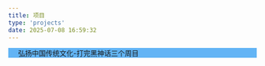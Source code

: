 ```yaml
---
title: 项目
type: 'projects'
date: 2025-07-08 16:59:32
---
```

<style>
    .project {
        background-color: rgba(255, 255, 255, 0.8);
        max-width: 100%;
        margin: 0 auto;
        padding: 0 20px;
        box-sizing: border-box;
    }

    .project:nth-child(5n+1) {
        background-color: rgba(255, 82, 82, 0.7);
        /* 红色，带透明度 */
    }

    .project:nth-child(5n+2) {
        background-color: rgba(76, 175, 80, 0.7);
        /* 绿色，带透明度 */
    }

    .project:nth-child(5n+3) {
        background-color: rgba(33, 150, 243, 0.7);
        /* 蓝色，带透明度 */
    }

    .project:nth-child(5n+4) {
        background-color: rgba(255, 193, 7, 0.7);
        /* 黄色，带透明度 */
    }

    .project:nth-child(5n+5) {
        background-color: rgba(156, 39, 176, 0.7);
        /* 紫色，带透明度 */
    }

    p {
        font-size: 1.2em;
    }
</style>

<div class="project">
    弘扬中国传统文化-打完黑神话三个周目
</div>

</div>